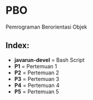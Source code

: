 # PBO
Pemrograman Berorientasi Objek

## Index:

- **javarun-devel** = Bash Script
- **P1** = Pertemuan 1
- **P2** = Pertemuan 2
- **P3** = Pertemuan 3
- **P4** = Pertemuan 4
- **P5** = Pertemuan 5

